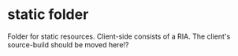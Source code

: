 # static folder

Folder for static resources.
Client-side consists of a RIA. The client's source-build should be moved here!?
